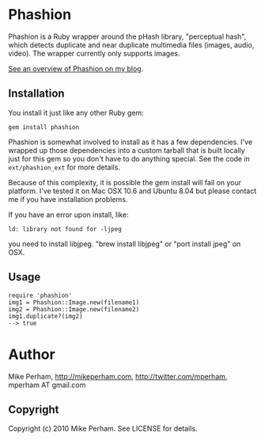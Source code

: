 Phashion
===========

Phashion is a Ruby wrapper around the pHash library, "perceptual hash", which detects duplicate
and near duplicate multimedia files (images, audio, video).  The wrapper currently only supports images.

[See an overview of Phashion on my blog](http://www.mikeperham.com/2010/05/21/detecting-duplicate-images-with-phashion/).

Installation
-------------

You install it just like any other Ruby gem:

    gem install phashion

Phashion is somewhat involved to install as it has a few dependencies.  I've wrapped up those
dependencies into a custom tarball that is built locally just for this gem so you don't have to
do anything special.  See the code in `ext/phashion_ext` for more details.

Because of this complexity, it is possible the gem install will fail on your platform.  I've tested
it on Mac OSX 10.6 and Ubuntu 8.04 but please contact me if you have installation problems.

If you have an error upon install, like:

    ld: library not found for -ljpeg

you need to install libjpeg.  "brew install libjpeg" or "port install jpeg" on OSX.

Usage
---------

    require 'phashion'
    img1 = Phashion::Image.new(filename1)
    img2 = Phashion::Image.new(filename2)
    img1.duplicate?(img2)
    --> true

Author
==========

Mike Perham, http://mikeperham.com, http://twitter.com/mperham, mperham AT gmail.com

Copyright
----------

Copyright (c) 2010 Mike Perham. See LICENSE for details.
